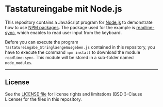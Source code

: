# Tastatureingabe mit Node.js #

This repository contains a JavaScript program for [Node.js](https://nodejs.org/en/) to demonstrate
how to use [NPM packages](https://www.npmjs.com/). 
The package used for the example is [readline-sync](https://www.npmjs.com/package/readline-sync), 
which enables to read user input from the keyboard.

Before you can execute the program `Tastatureingabe_StringlaengeAusgeben.js` contained in this
repository, you have to execute the command `npm install` to download the module `readline-sync`.
This module will be stored in a sub-folder named `node_modules`.

----
## License ##

See the [LICENSE file](LICENSE.md) for license rights and limitations (BSD 3-Clause License)
for the files in this repository.
